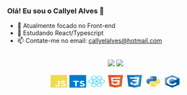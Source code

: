 ### Olá! Eu sou o Callyel Alves 👋

- 🔭 Atualmente focado no Front-end
- 🌱 Estudando React/Typescript
- 📫 Contate-me no email: callyelalves@hotmail.com
##
<div align="center">
  <img height="180em" src="https://github-readme-stats.vercel.app/api?username=callyelalves&show_icons=true&theme=dark&include_all_commits=true&count_private=true"/>
  <img height="180em" src="https://github-readme-stats.vercel.app/api/top-langs/?username=callyelalves&layout=compact&langs_count=7&theme=dark"/> 
</div>

<div align="center">
  
</div>

<div align="center"><br>
  <img align="center" alt="Callyel-Js" height="30" width="40" src="https://raw.githubusercontent.com/devicons/devicon/master/icons/javascript/javascript-plain.svg">
  <img align="center" alt="Callyel-Ts" height="30" width="40" src="https://raw.githubusercontent.com/devicons/devicon/master/icons/typescript/typescript-plain.svg">
  <img align="center" alt="Callyel-React" height="30" width="40" src="https://raw.githubusercontent.com/devicons/devicon/master/icons/react/react-original.svg">
  <img align="center" alt="Callyel-HTML" height="30" width="40" src="https://raw.githubusercontent.com/devicons/devicon/master/icons/html5/html5-original.svg">
  <img align="center" alt="Callyel-CSS" height="30" width="40" src="https://raw.githubusercontent.com/devicons/devicon/master/icons/css3/css3-original.svg">
  <img align="center" alt="Callyel-Python" height="30" width="40" src="https://raw.githubusercontent.com/devicons/devicon/master/icons/python/python-original.svg">
  <img align="center" alt="Callyel-C" height="30" width="40" src="https://raw.githubusercontent.com/devicons/devicon/master/icons/c/c-original.svg">
</div>

